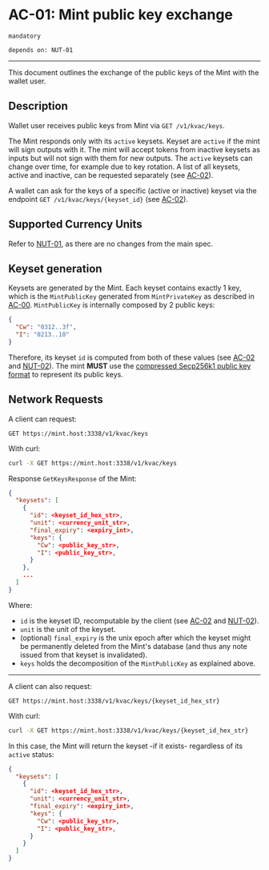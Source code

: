 # AC-01: Mint public key exchange

`mandatory`

`depends on: NUT-01`

---

This document outlines the exchange of the public keys of the Mint with the wallet user.

## Description

Wallet user receives public keys from Mint via `GET /v1/kvac/keys`.

The Mint responds only with its `active` keysets. Keyset are `active` if the mint will sign outputs with it. The mint will accept tokens from inactive keysets as inputs but will not sign with them for new outputs. The `active` keysets can change over time, for example due to key rotation. A list of all keysets, active and inactive, can be requested separately (see [AC-02](AC-02)).

A wallet can ask for the keys of a specific (active or inactive) keyset via the endpoint `GET /v1/kvac/keys/{keyset_id}` (see [AC-02][02]).

## Supported Currency Units

Refer to [NUT-01](01), as there are no changes from the main spec.

## Keyset generation

Keysets are generated by the Mint. Each keyset contains exactly $1$ key, which is the `MintPublicKey` generated from `MintPrivateKey` as described in [AC-00](AC-00).
`MintPublicKey` is internally composed by $2$ public keys:

```json
{
  "Cw": "0312..3f",
  "I": "0213..10"
}
```

Therefore, its keyset `id` is computed from both of these values (see [AC-02](AC-02) and [NUT-02](02)). The mint **MUST** use the [compressed Secp256k1 public key format](https://learnmeabitcoin.com/technical/public-key#public-key-format) to represent its public keys.

## Network Requests

A client can request:

```http
GET https://mint.host:3338/v1/kvac/keys
```

With curl:

```bash
curl -X GET https://mint.host:3338/v1/kvac/keys
```

Response `GetKeysResponse` of the Mint:

```json
{
  "keysets": [
    {
      "id": <keyset_id_hex_str>,
      "unit": <currency_unit_str>,
      "final_expiry": <expiry_int>,
      "keys": {
        "Cw": <public_key_str>,
        "I": <public_key_str>,
      }
    },
    ...
  ]
}
```

Where:

- `id` is the keyset ID, recomputable by the client (see [AC-02](AC-02) and [NUT-02](02)).
- `unit` is the unit of the keyset.
- (optional) `final_expiry` is the unix epoch after which the keyset might be permanently deleted from the Mint's database (and thus any note issued from that keyset is invalidated).
- `keys` holds the decomposition of the `MintPublicKey` as explained above.

---

A client can also request:

```http
GET https://mint.host:3338/v1/kvac/keys/{keyset_id_hex_str}
```

With curl:

```bash
curl -X GET https://mint.host:3338/v1/kvac/keys/{keyset_id_hex_str}
```

In this case, the Mint will return the keyset -if it exists- regardless of its `active` status:

```json
{
  "keysets": [
    {
      "id": <keyset_id_hex_str>,
      "unit": <currency_unit_str>,
      "final_expiry": <expiry_int>,
      "keys": {
        "Cw": <public_key_str>,
        "I": <public_key_str>,
      }
    }
  ]
}
```

[01]: 01.md
[02]: 02.md
[AC-02]: AC02.md
[AC-00]: AC00.md

